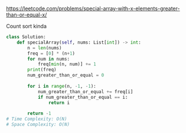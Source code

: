 https://leetcode.com/problems/special-array-with-x-elements-greater-than-or-equal-x/

Count sort kinda
```python
class Solution:
    def specialArray(self, nums: List[int]) -> int:
        n = len(nums)
        freq = [0] * (n+1)
        for num in nums:
            freq[min(n, num)] += 1
        print(freq)
        num_greater_than_or_equal = 0
        
        for i in range(n, -1, -1):
            num_greater_than_or_equal += freq[i]
            if num_greater_than_or_equal == i:
                return i
        
        return -1
# Time Complexity: O(N)
# Space Complexity: O(N)
```